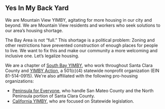 ## Yes In My Back Yard

We are Mountain View YIMBY, agitating for more housing in our city and beyond.
We are Mountain View residents and workers who seek solutions to our area’s
housing shortage.

The Bay Area is not “full.” This shortage is a political problem:
Zoning and other restrictions have prevented construction of enough
places for people to live.  We want to fix this and make our community
a more welcoming and inclusive one. Let’s legalize housing.

We are a chapter of [South Bay YIMBY], who work throughout Santa Clara County and [YIMBY Action], a 501(c)(4) statewide nonprofit organization (EIN 81-514-0915). We're also affiliated with the following pro-housing organizations: 
- [Peninsula for Everyone], who handle San Mateo County and the North Peninsula portion of Santa Clara County.  
- [California YIMBY], who are focused on Statewide legislation.  

[South Bay YIMBY]:https://southbayyimby.wordpress.com/
[YIMBY Action]:https://yimbyaction.org/
[Peninsula For Everyone]:https://peninsulaforeveryone.org/
[California YIMBY]:https://cayimby.org/
